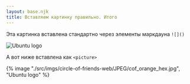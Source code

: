```yaml
---
layout: base.njk
title: Вставляем картинку правильно. Итого
---
```


Эта картинка вставлена стандартно через элементы маркдауна `![]()`

![Ubuntu logo](./img/a086c775-285.webp)

А вот ниже вставлена как `<picture>`

{% image "./src/imgs/circle-of-friends-web/JPEG/cof_orange_hex.jpg", "Ubuntu logo" %}

